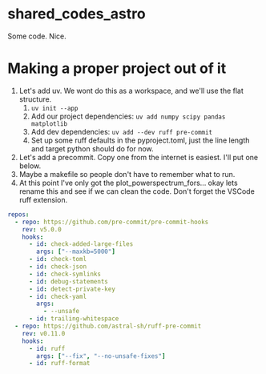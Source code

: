 # shared_codes_astro

Some code. Nice.


# Making a proper project out of it

1. Let's add uv. We wont do this as a workspace, and we'll use the flat structure.
   1. `uv init --app`
   2. Add our project dependencies: `uv add numpy scipy pandas matplotlib`
   3. Add dev dependencies: `uv add --dev ruff pre-commit`
   4. Set up some ruff defaults in the pyproject.toml, just the line length and target python should do for now.
2. Let's add a precommit. Copy one from the internet is easiest. I'll put one below.
3. Maybe a makefile so people don't have to remember what to run.
4. At this point I've only got the plot_powerspectrum_fors... okay lets rename this and see if we can clean the code. Don't forget the VSCode ruff extension.


```yaml
repos:
  - repo: https://github.com/pre-commit/pre-commit-hooks
    rev: v5.0.0
    hooks:
      - id: check-added-large-files
        args: ["--maxkb=5000"]
      - id: check-toml
      - id: check-json
      - id: check-symlinks
      - id: debug-statements
      - id: detect-private-key
      - id: check-yaml
        args:
          - --unsafe
      - id: trailing-whitespace
  - repo: https://github.com/astral-sh/ruff-pre-commit
    rev: v0.11.0
    hooks:
      - id: ruff
        args: ["--fix", "--no-unsafe-fixes"]
      - id: ruff-format
```
